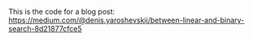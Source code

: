 This is the code for a blog post: https://medium.com/@denis.yaroshevskij/between-linear-and-binary-search-8d21877cfce5